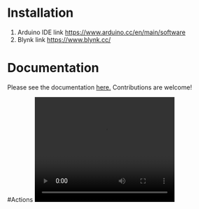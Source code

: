 # Installation
  1. Arduino IDE link https://www.arduino.cc/en/main/software
  2. Blynk link https://www.blynk.cc/

# Documentation
Please see the documentation <a href="https://www.instructables.com/id/ESP8266-ESP-12Standalone-Blynk-101/">here.</a> Contributions are welcome!

#Actions
<video width="320" height="240" controls>
  <source src="movie.mp4" type="video/mp4">
  <source src="movie.ogg" type="video/ogg">
  Your browser does not support the video tag.
</video>